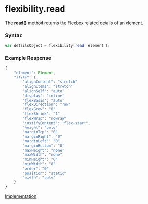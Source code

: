 # flexibility.read

The **read()** method returns the Flexbox related details of an element.

### Syntax

```js
var detailsObject = flexibility.read( element );
```

### Example Response

```js
{
	"element": Element,
	"style": {
		"alignContent": "stretch"
		"alignItems": "stretch"
		"alignSelf": "auto"
		"display": "inline"
		"flexBasis": "auto"
		"flexDirection": "row"
		"flexGrow": "0"
		"flexShrink": "1"
		"flexWrap": "nowrap"
		"justifyContent": "flex-start",
		"height": "auto"
		"marginTop": "0"
		"marginRight": "0"
		"marginLeft": "0"
		"marginBottom": "0"
		"maxHeight": "none"
		"maxWidth": "none"
		"minHeight": "0"
		"minWidth": "0"
		"order": "0"
		"position": "static"
		"width": "auto"
	}
}
```

[Implementation](index.js)
